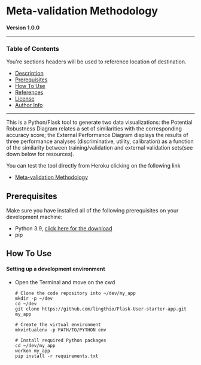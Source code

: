 #  Meta-validation Methodology

**Version 1.0.0**

---

### Table of Contents
You're sections headers will be used to reference location of destination.

- [Description](#description)
- [Prerequisites](#prerequisites)
- [How To Use](#how-to-use)
- [References](#references)
- [License](#license)
- [Author Info](#author-info)

---

This is a  Python/Flask tool to generate two data visualizations: the Potential Robustness Diagram relates a set of similarities with the corresponding accuracy score; the External Performance Diagram displays the results of three performance analyses (discriminative, utility, calibration) as a function of the similarity between training/validation and external validation sets(see down below for resources).

You can test the tool directly from Heroku clicking on the following link
- [Meta-validation Methodology](https://prova-meta-validation.herokuapp.com/)

## Prerequisites

Make sure you have installed all of the following prerequisites on your development machine:

- Python 3.9, [click here for the download](https://prova-meta-validation.herokuapp.com/)
- pip

## How To Use

#### Setting up a development environment

- Open the Terminal and move on the cwd 
    ```
    # Clone the code repository into ~/dev/my_app
    mkdir -p ~/dev
    cd ~/dev
    git clone https://github.com/lingthio/Flask-User-starter-app.git my_app

    # Create the virtual environment
    mkvirtualenv -p PATH/TO/PYTHON env

    # Install required Python packages
    cd ~/dev/my_app
    workon my_app
    pip install -r requirements.txt
    ```




